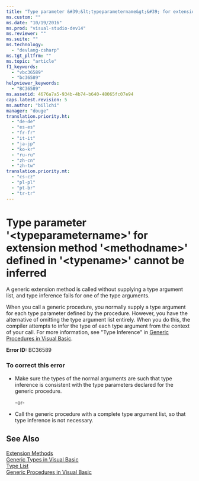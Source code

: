 ```yaml
---
title: "Type parameter &#39;&lt;typeparametername&gt;&#39; for extension method &#39;&lt;methodname&gt;&#39; defined in &#39;&lt;typename&gt;&#39; cannot be inferred"
ms.custom: ""
ms.date: "10/19/2016"
ms.prod: "visual-studio-dev14"
ms.reviewer: ""
ms.suite: ""
ms.technology: 
  - "devlang-csharp"
ms.tgt_pltfrm: ""
ms.topic: "article"
f1_keywords: 
  - "vbc36589"
  - "bc36589"
helpviewer_keywords: 
  - "BC36589"
ms.assetid: 4676a7a5-934b-4b74-b640-48065fc07e94
caps.latest.revision: 5
ms.author: "billchi"
manager: "douge"
translation.priority.ht: 
  - "de-de"
  - "es-es"
  - "fr-fr"
  - "it-it"
  - "ja-jp"
  - "ko-kr"
  - "ru-ru"
  - "zh-cn"
  - "zh-tw"
translation.priority.mt: 
  - "cs-cz"
  - "pl-pl"
  - "pt-br"
  - "tr-tr"
---
```

# Type parameter &#39;&lt;typeparametername&gt;&#39; for extension method &#39;&lt;methodname&gt;&#39; defined in &#39;&lt;typename&gt;&#39; cannot be inferred
A generic extension method is called without supplying a type argument list, and type inference fails for one of the type arguments.  
  
 When you call a generic procedure, you normally supply a type argument for each type parameter defined by the procedure. However, you have the alternative of omitting the type argument list entirely. When you do this, the compiler attempts to infer the type of each type argument from the context of your call. For more information, see "Type Inference" in [Generic Procedures in Visual Basic](../Topic/Generic%20Procedures%20in%20Visual%20Basic.md).  
  
 **Error ID:** BC36589  
  
### To correct this error  
  
-   Make sure the types of the normal arguments are such that type inference is consistent with the type parameters declared for the generic procedure.  
  
     -or-  
  
-   Call the generic procedure with a complete type argument list, so that type inference is not necessary.  
  
## See Also  
 [Extension Methods](../Topic/Extension%20Methods%20\(Visual%20Basic\).md)   
 [Generic Types in Visual Basic](../Topic/Generic%20Types%20in%20Visual%20Basic%20\(Visual%20Basic\).md)   
 [Type List](../Topic/Type%20List%20\(Visual%20Basic\).md)   
 [Generic Procedures in Visual Basic](../Topic/Generic%20Procedures%20in%20Visual%20Basic.md)